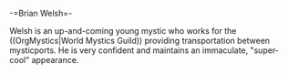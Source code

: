 -=Brian Welsh=-

Welsh is an up-and-coming young mystic who works for the ((OrgMystics|World Mystics Guild)) providing transportation between mysticports. He is very confident and maintains an immaculate, &quot;super-cool&quot; appearance.
